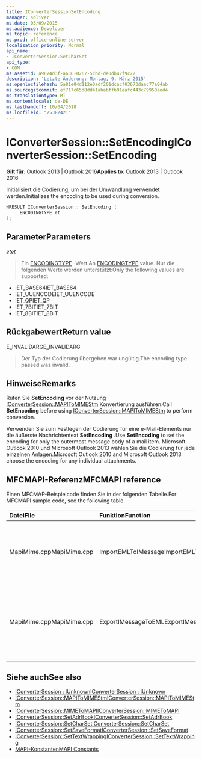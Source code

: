 ```yaml
---
title: IConverterSessionSetEncoding
manager: soliver
ms.date: 03/09/2015
ms.audience: Developer
ms.topic: reference
ms.prod: office-online-server
localization_priority: Normal
api_name:
- IConverterSession.SetCharSet
api_type:
- COM
ms.assetid: a9624d3f-a636-0267-5cbd-de0db42f9c22
description: 'Letzte Änderung: Montag, 9. März 2015'
ms.openlocfilehash: 5a81e04d112e0adf201dcacf03673daac77a04ab
ms.sourcegitcommit: ef717c65d8dd41ababffb01eafc443c79950aed4
ms.translationtype: MT
ms.contentlocale: de-DE
ms.lasthandoff: 10/04/2018
ms.locfileid: "25382421"
---
```

# <a name="iconvertersessionsetencoding"></a><span data-ttu-id="99a26-103">IConverterSession::SetEncoding</span><span class="sxs-lookup"><span data-stu-id="99a26-103">IConverterSession::SetEncoding</span></span>

<span data-ttu-id="99a26-104">**Gilt für**: Outlook 2013 | Outlook 2016</span><span class="sxs-lookup"><span data-stu-id="99a26-104">**Applies to**: Outlook 2013 | Outlook 2016</span></span> 
  
<span data-ttu-id="99a26-105">Initialisiert die Codierung, um bei der Umwandlung verwendet werden.</span><span class="sxs-lookup"><span data-stu-id="99a26-105">Initializes the encoding to be used during conversion.</span></span>
  
```cpp
HRESULT IConverterSession:: SetEncoding ( 
     ENCODINGTYPE et 
);
```

## <a name="parameters"></a><span data-ttu-id="99a26-106">Parameter</span><span class="sxs-lookup"><span data-stu-id="99a26-106">Parameters</span></span>

<span data-ttu-id="99a26-107">_et_</span><span class="sxs-lookup"><span data-stu-id="99a26-107">_et_</span></span>
  
> <span data-ttu-id="99a26-108">Ein [ENCODINGTYPE](https://msdn.microsoft.com/library/aa374936%28VS.85%29.aspx) -Wert.</span><span class="sxs-lookup"><span data-stu-id="99a26-108">An [ENCODINGTYPE](https://msdn.microsoft.com/library/aa374936%28VS.85%29.aspx) value.</span></span> <span data-ttu-id="99a26-109">Nur die folgenden Werte werden unterstützt:</span><span class="sxs-lookup"><span data-stu-id="99a26-109">Only the following values are supported:</span></span> 
    
   - <span data-ttu-id="99a26-110">IET_BASE64</span><span class="sxs-lookup"><span data-stu-id="99a26-110">IET_BASE64</span></span>
   - <span data-ttu-id="99a26-111">IET_UUENCODE</span><span class="sxs-lookup"><span data-stu-id="99a26-111">IET_UUENCODE</span></span>
   - <span data-ttu-id="99a26-112">IET_QP</span><span class="sxs-lookup"><span data-stu-id="99a26-112">IET_QP</span></span>
   - <span data-ttu-id="99a26-113">IET_7BIT</span><span class="sxs-lookup"><span data-stu-id="99a26-113">IET_7BIT</span></span>
   - <span data-ttu-id="99a26-114">IET_8BIT</span><span class="sxs-lookup"><span data-stu-id="99a26-114">IET_8BIT</span></span>
    
## <a name="return-value"></a><span data-ttu-id="99a26-115">Rückgabewert</span><span class="sxs-lookup"><span data-stu-id="99a26-115">Return value</span></span>

<span data-ttu-id="99a26-116">E_INVALIDARG</span><span class="sxs-lookup"><span data-stu-id="99a26-116">E_INVALIDARG</span></span>
  
> <span data-ttu-id="99a26-117">Der Typ der Codierung übergeben war ungültig.</span><span class="sxs-lookup"><span data-stu-id="99a26-117">The encoding type passed was invalid.</span></span>
    
## <a name="remarks"></a><span data-ttu-id="99a26-118">Hinweise</span><span class="sxs-lookup"><span data-stu-id="99a26-118">Remarks</span></span>

<span data-ttu-id="99a26-119">Rufen Sie **SetEncoding** vor der Nutzung [IConverterSession::MAPIToMIMEStm](iconvertersession-mapitomimestm.md) Konvertierung ausführen.</span><span class="sxs-lookup"><span data-stu-id="99a26-119">Call **SetEncoding** before using [IConverterSession::MAPIToMIMEStm](iconvertersession-mapitomimestm.md) to perform conversion.</span></span> 
  
<span data-ttu-id="99a26-120">Verwenden Sie zum Festlegen der Codierung für eine e-Mail-Elements nur die äußerste Nachrichtentext **SetEncoding** .</span><span class="sxs-lookup"><span data-stu-id="99a26-120">Use **SetEncoding** to set the encoding for only the outermost message body of a mail item.</span></span> <span data-ttu-id="99a26-121">Microsoft Outlook 2010 und Microsoft Outlook 2013 wählen Sie die Codierung für jede einzelnen Anlagen.</span><span class="sxs-lookup"><span data-stu-id="99a26-121">Microsoft Outlook 2010 and Microsoft Outlook 2013 choose the encoding for any individual attachments.</span></span> 
  
## <a name="mfcmapi-reference"></a><span data-ttu-id="99a26-122">MFCMAPI-Referenz</span><span class="sxs-lookup"><span data-stu-id="99a26-122">MFCMAPI reference</span></span>

<span data-ttu-id="99a26-123">Einen MFCMAP-Beispielcode finden Sie in der folgenden Tabelle.</span><span class="sxs-lookup"><span data-stu-id="99a26-123">For MFCMAPI sample code, see the following table.</span></span>
  
|<span data-ttu-id="99a26-124">**Datei**</span><span class="sxs-lookup"><span data-stu-id="99a26-124">**File**</span></span>|<span data-ttu-id="99a26-125">**Funktion**</span><span class="sxs-lookup"><span data-stu-id="99a26-125">**Function**</span></span>|<span data-ttu-id="99a26-126">**Kommentar**</span><span class="sxs-lookup"><span data-stu-id="99a26-126">**Comment**</span></span>|
|:-----|:-----|:-----|
|<span data-ttu-id="99a26-127">MapiMime.cpp</span><span class="sxs-lookup"><span data-stu-id="99a26-127">MapiMime.cpp</span></span>  <br/> |<span data-ttu-id="99a26-128">ImportEMLToIMessage</span><span class="sxs-lookup"><span data-stu-id="99a26-128">ImportEMLToIMessage</span></span>  <br/> |<span data-ttu-id="99a26-129">MFCMAPI (engl.) wandelt MimeToMAPI eine EML-Datei an einen MAPI-Nachricht.</span><span class="sxs-lookup"><span data-stu-id="99a26-129">MFCMAPI uses MimeToMAPI to convert an EML file to a MAPI message.</span></span>  <br/> |
|<span data-ttu-id="99a26-130">MapiMime.cpp</span><span class="sxs-lookup"><span data-stu-id="99a26-130">MapiMime.cpp</span></span>  <br/> |<span data-ttu-id="99a26-131">ExportIMessageToEML</span><span class="sxs-lookup"><span data-stu-id="99a26-131">ExportIMessageToEML</span></span>  <br/> |<span data-ttu-id="99a26-132">MFCMAPI (engl.) wird MAPIToMIMEStm verwendet, um eine MAPI-Nachricht in einer EML-Datei zu konvertieren.</span><span class="sxs-lookup"><span data-stu-id="99a26-132">MFCMAPI uses MAPIToMIMEStm to convert a MAPI message to an EML file.</span></span>  <br/> |
   
## <a name="see-also"></a><span data-ttu-id="99a26-133">Siehe auch</span><span class="sxs-lookup"><span data-stu-id="99a26-133">See also</span></span>

- [<span data-ttu-id="99a26-134">IConverterSession : IUnknown</span><span class="sxs-lookup"><span data-stu-id="99a26-134">IConverterSession : IUnknown</span></span>](iconvertersessioniunknown.md)
- [<span data-ttu-id="99a26-135">IConverterSession::MAPIToMIMEStm</span><span class="sxs-lookup"><span data-stu-id="99a26-135">IConverterSession::MAPIToMIMEStm</span></span>](iconvertersession-mapitomimestm.md)
- [<span data-ttu-id="99a26-136">IConverterSession::MIMEToMAPI</span><span class="sxs-lookup"><span data-stu-id="99a26-136">IConverterSession::MIMEToMAPI</span></span>](iconvertersession-mimetomapi.md)
- [<span data-ttu-id="99a26-137">IConverterSession::SetAdrBook</span><span class="sxs-lookup"><span data-stu-id="99a26-137">IConverterSession::SetAdrBook</span></span>](iconvertersession-setadrbook.md)
- [<span data-ttu-id="99a26-138">IConverterSession::SetCharSet</span><span class="sxs-lookup"><span data-stu-id="99a26-138">IConverterSession::SetCharSet</span></span>](iconvertersession-setcharset.md)
- [<span data-ttu-id="99a26-139">IConverterSession::SetSaveFormat</span><span class="sxs-lookup"><span data-stu-id="99a26-139">IConverterSession::SetSaveFormat</span></span>](iconvertersession-setsaveformat.md)
- [<span data-ttu-id="99a26-140">IConverterSession::SetTextWrapping</span><span class="sxs-lookup"><span data-stu-id="99a26-140">IConverterSession::SetTextWrapping</span></span>](iconvertersession-settextwrapping.md)
- [<span data-ttu-id="99a26-141">MAPI-Konstanten</span><span class="sxs-lookup"><span data-stu-id="99a26-141">MAPI Constants</span></span>](mapi-constants.md)

